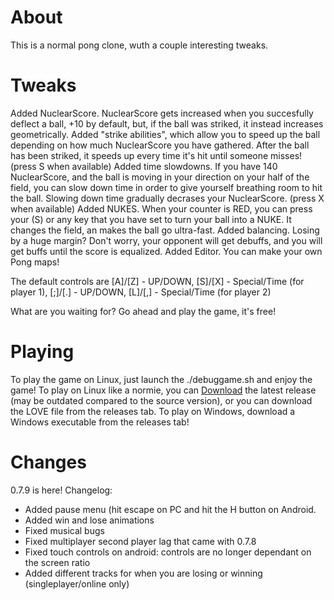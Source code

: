 # About
This is a normal pong clone, wuth a couple interesting tweaks. 

# Tweaks
Added NuclearScore. NuclearScore gets increased when you succesfully deflect a ball, +10 by default, but, if the ball was striked, it instead increases geometrically. 
Added "strike abilities", which allow you to speed up the ball depending on how much NuclearScore you have gathered. After the ball has been striked, it speeds up every time it's hit until someone misses! (press S when available)
Added time slowdowns. If you have 140 NuclearScore, and the ball is moving in your direction on your half of the field, you can slow down time in order to give yourself breathing room to hit the ball. Slowing down time gradually decrases your NuclearScore. (press X when available)
Added NUKES. When your counter is RED, you can press your (S) or any key that you have set to turn your ball into a NUKE. It changes the field, an makes the ball go ultra-fast. 
Added balancing. Losing by a huge margin? Don't worry, your opponent will get debuffs, and you will get buffs until the score is equalized. 
Added Editor. You can make your own Pong maps!

The default controls are [A]/[Z] - UP/DOWN, [S]/[X] - Special/Time (for player 1), [;]/[.] - UP/DOWN, [L]/[,] - Special/Time (for player 2)

What are you waiting for? Go ahead and play the game, it's free!

# Playing 
To play the game on Linux, just launch the ./debuggame.sh and enjoy the game! 
To play on Linux like a normie, you can <a href = "https://madi-wka.club/NuclearPongLinux.tar.gz">Download</a> the latest release (may be outdated compared to the source version), or you can download the LOVE file from the releases tab.
To play on Windows, download a Windows executable from the releases tab! 
# Changes
<p>0.7.9 is here! Changelog:
<ul>
<li>Added pause menu (hit escape on PC and hit the H button on Android.</li>
<li>Added win and lose animations</li>
<li>Fixed musical bugs</li>
<li>Fixed multiplayer second player lag that came with 0.7.8</li>
<li>Fixed touch controls on android: controls are no longer dependant on the screen ratio</li>
<li>Added different tracks for when you are losing or winning (singleplayer/online only)</li>
</ul>
</p>